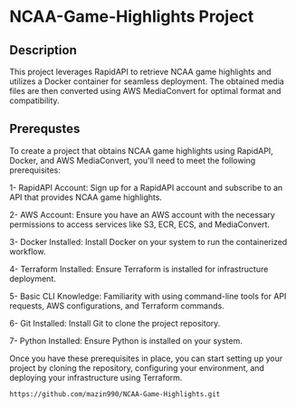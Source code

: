 # NCAA-Game-Highlights Project

## Description
This project leverages RapidAPI to retrieve NCAA game highlights and utilizes a Docker container for seamless deployment. The obtained media files are then converted using AWS MediaConvert for optimal format and compatibility.

## Prerequstes
To create a project that obtains NCAA game highlights using RapidAPI, Docker, and AWS MediaConvert, you'll need to meet the following prerequisites:

1- RapidAPI Account: Sign up for a RapidAPI account and subscribe to an API that provides NCAA game highlights.

2- AWS Account: Ensure you have an AWS account with the necessary permissions to access services like S3, ECR, ECS, and MediaConvert.

3- Docker Installed: Install Docker on your system to run the containerized workflow.

4- Terraform Installed: Ensure Terraform is installed for infrastructure deployment.

5- Basic CLI Knowledge: Familiarity with using command-line tools for API requests, AWS configurations, and Terraform commands.

6- Git Installed: Install Git to clone the project repository.

7- Python Installed: Ensure Python is installed on your system.

Once you have these prerequisites in place, you can start setting up your project by cloning the repository, configuring your environment, and deploying your infrastructure using Terraform.

 ```
 https://github.com/mazin990/NCAA-Game-Highlights.git
 
 ```
